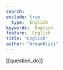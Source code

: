 ```yaml
---
search:
exclude: true
  type:  English
keywords:  English
feature:  English
title: "English"
author: "ArmanRiazi"
---
```



[[question_do]]